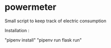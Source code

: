 # powermeter

Small script to keep track of electric consumption

Installation :

"pipenv install"
"pipenv run flask run"
